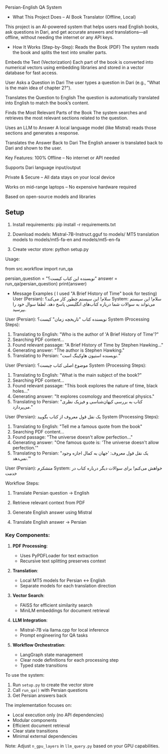 Persian-English QA System

- What This Project Does – AI Book Translator (Offline, Local)

This project is an AI-powered system that helps users read English books, ask questions in Dari, and get accurate answers and translations—all offline, without needing the internet or any API keys.

- How It Works (Step-by-Step):
Reads the Book (PDF)
The system reads the book and splits the text into smaller parts.

Embeds the Text (Vectorization)
Each part of the book is converted into numerical vectors using embedding libraries and stored in a vector database for fast access.

User Asks a Question in Dari
The user types a question in Dari (e.g., "What is the main idea of chapter 2?").

Translates the Question to English
The question is automatically translated into English to match the book’s content.

Finds the Most Relevant Parts of the Book
The system searches and retrieves the most relevant sections related to the question.

Uses an LLM to Answer
A local language model (like Mistral) reads those sections and generates a response.

Translates the Answer Back to Dari
The English answer is translated back to Dari and shown to the user.

 Key Features:
100% Offline – No internet or API needed

Supports Dari language input/output

Private & Secure – All data stays on your local device

Works on mid-range laptops – No expensive hardware required

Based on open-source models and libraries



## Setup

1. Install requirements:
pip install -r requirements.txt

2. Download models:
Mistral-7B-Instruct.gguf to models/
MT5 translation models to models/mt5-fa-en and models/mt5-en-fa

3. Create vector store:
python setup.py

Usage: 

from src.workflow import run_qa

persian_question = "نویسنده این کتاب کیست؟"
answer = run_qa(persian_question)
print(answer)

- Message Examples ( I used "A Brief History of Time" book for testing)
User (Persian): سلام! این سیستم چطور کار می‌کند؟
System: سلام! این سیستم می‌تواند به سوالات شما درباره کتاب‌های انگلیسی پاسخ دهد. لطفا سوال خود را بپرسید.

User (Persian): نویسنده کتاب "تاریخچه زمان" کیست؟
System (Processing Steps):
1. Translating to English: "Who is the author of 'A Brief History of Time'?"
2. Searching PDF content...
3. Found relevant passage: "A Brief History of Time by Stephen Hawking..."
4. Generating answer: "The author is Stephen Hawking."
5. Translating to Persian: "نویسنده استیون هاوکینگ است."

User (Persian): موضوع اصلی کتاب چیست؟
System (Processing Steps):
1. Translating to English: "What is the main subject of the book?"
2. Searching PDF content...
3. Found relevant passage: "This book explores the nature of time, black holes..."
4. Generating answer: "It explores cosmology and theoretical physics."
5. Translating to Persian: "کتاب به بررسی کیهان‌شناسی و فیزیک نظری می‌پردازد."

User (Persian): یک نقل قول معروف از کتاب بگویید
System (Processing Steps):
1. Translating to English: "Tell me a famous quote from the book"
2. Searching PDF content...
3. Found passage: "The universe doesn't allow perfection..."
4. Generating answer: "One famous quote is: 'The universe doesn't allow perfection.'"
5. Translating to Persian: "یک نقل قول معروف: 'جهان به کمال اجازه وجود نمی‌دهد.'"

User (Persian): متشکرم
System: خواهش می‌کنم! برای سوالات دیگر درباره کتاب در خدمت


Workflow Steps:
1. Translate Persian question → English

2. Retrieve relevant context from PDF

3. Generate English answer using Mistral

4. Translate English answer → Persian


### Key Components:

1. **PDF Processing**:
   - Uses PyPDFLoader for text extraction
   - Recursive text splitting preserves context

2. **Translation**:
   - Local MT5 models for Persian ↔ English
   - Separate models for each translation direction

3. **Vector Search**:
   - FAISS for efficient similarity search
   - MiniLM embeddings for document retrieval

4. **LLM Integration**:
   - Mistral-7B via llama.cpp for local inference
   - Prompt engineering for QA tasks

5. **Workflow Orchestration**:
   - LangGraph state management
   - Clear node definitions for each processing step
   - Typed state transitions

To use the system:
1. Run `setup.py` to create the vector store
2. Call `run_qa()` with Persian questions
3. Get Persian answers back

The implementation focuses on:
- Local execution only (no API dependencies)
- Modular components
- Efficient document retrieval
- Clear state transitions
- Minimal external dependencies

Note: Adjust `n_gpu_layers` in `llm_query.py` based on your GPU capabilities.
